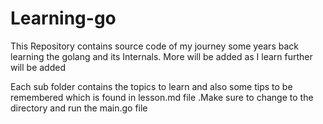 # Learning-go
This Repository contains source code of my journey some years back learning the golang and its Internals. More  will be added as I learn further  will be added


Each sub folder contains the topics to learn and also some tips to be remembered which is found in lesson.md file .Make sure to change to the directory and run the main.go file
